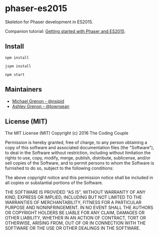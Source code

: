 # phaser-es2015
Skeleton for Phaser development in ES2015.

Companion tutorial: [Getting started with Phaser and ES2015](http://www.thecodingcouple.com/getting-started-phaser-es2015/).

## Install

```
npm install
```

```
jspm install
```

```
npm start
```

## Maintainers

* [Michael Grenon - @nsipid](https://github.com/nsipid)
* [Ashley Grenon - @townsean](https://github.com/townsean)

## License (MIT)

The MIT License (MIT)
Copyright (c) 2016 The Coding Couple

Permission is hereby granted, free of charge, to any person obtaining a copy of this software and associated documentation files (the "Software"), to deal in the Software without restriction, including without limitation the rights to use, copy, modify, merge, publish, distribute, sublicense, and/or sell copies of the Software, and to permit persons to whom the Software is furnished to do so, subject to the following conditions:

The above copyright notice and this permission notice shall be included in all copies or substantial portions of the Software.

THE SOFTWARE IS PROVIDED "AS IS", WITHOUT WARRANTY OF ANY KIND, EXPRESS OR IMPLIED, INCLUDING BUT NOT LIMITED TO THE WARRANTIES OF MERCHANTABILITY, FITNESS FOR A PARTICULAR PURPOSE AND NONINFRINGEMENT. IN NO EVENT SHALL THE AUTHORS OR COPYRIGHT HOLDERS BE LIABLE FOR ANY CLAIM, DAMAGES OR OTHER LIABILITY, WHETHER IN AN ACTION OF CONTRACT, TORT OR OTHERWISE, ARISING FROM, OUT OF OR IN CONNECTION WITH THE SOFTWARE OR THE USE OR OTHER DEALINGS IN THE SOFTWARE.
